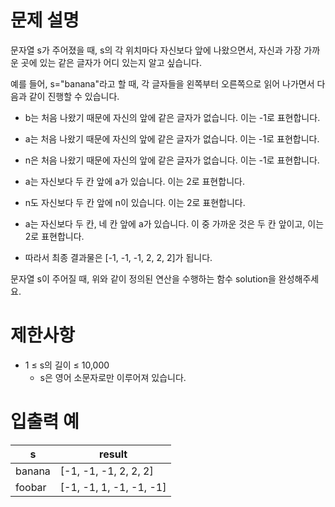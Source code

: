 # 문제 설명

문자열 s가 주어졌을 때, s의 각 위치마다 자신보다 앞에 나왔으면서, 자신과 가장 가까운 곳에 있는 같은 글자가 어디 있는지 알고 싶습니다.

예를 들어, s="banana"라고 할 때,  각 글자들을 왼쪽부터 오른쪽으로 읽어 나가면서 다음과 같이 진행할 수 있습니다.

- b는 처음 나왔기 때문에 자신의 앞에 같은 글자가 없습니다. 이는 -1로 표현합니다.

- a는 처음 나왔기 때문에 자신의 앞에 같은 글자가 없습니다. 이는 -1로 표현합니다.

- n은 처음 나왔기 때문에 자신의 앞에 같은 글자가 없습니다. 이는 -1로 표현합니다.

- a는 자신보다 두 칸 앞에 a가 있습니다. 이는 2로 표현합니다.

- n도 자신보다 두 칸 앞에 n이 있습니다. 이는 2로 표현합니다.

- a는 자신보다 두 칸, 네 칸 앞에 a가 있습니다. 이 중 가까운 것은 두 칸 앞이고, 이는 2로 표현합니다.

- 따라서 최종 결과물은 [-1, -1, -1, 2, 2, 2]가 됩니다.

문자열 s이 주어질 때, 위와 같이 정의된 연산을 수행하는 함수 solution을 완성해주세요.

# 제한사항
- 1 ≤ s의 길이 ≤ 10,000
	- s은 영어 소문자로만 이루어져 있습니다.

# 입출력 예
| s       | result                  |
|---------|-------------------------|
| banana  | [-1, -1, -1, 2, 2, 2]   |
| foobar  | [-1, -1, 1, -1, -1, -1] |



